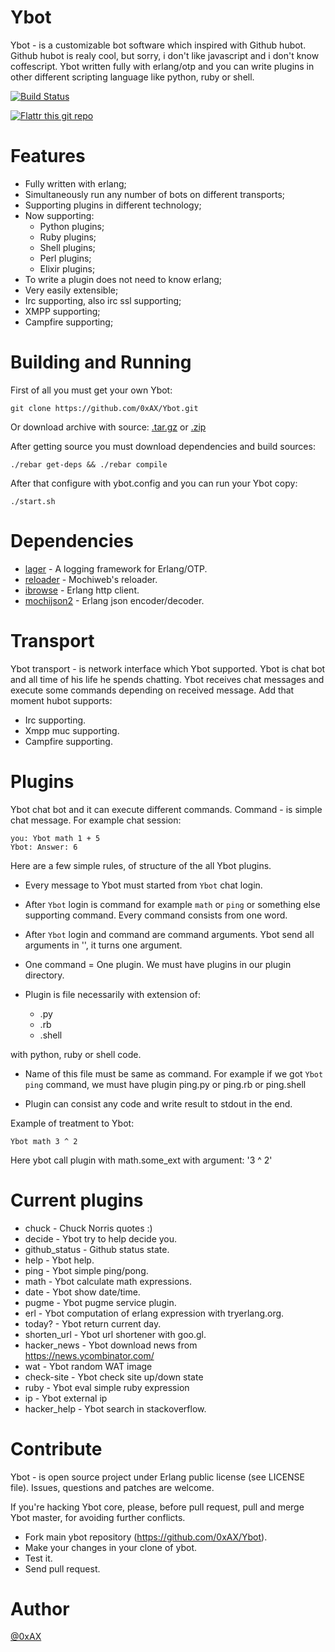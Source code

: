 Ybot
===============

Ybot - is a customizable bot software which inspired with Github hubot. Github hubot is realy cool, but sorry, i don't like javascript and i don't know coffescript. Ybot written fully with erlang/otp and you can write plugins in other different scripting language like python, ruby or shell. 

[![Build Status](https://travis-ci.org/0xAX/Ybot.png)](https://travis-ci.org/0xAX/Ybot)

[![Flattr this git repo](http://api.flattr.com/button/flattr-badge-large.png)](https://flattr.com/submit/auto?user_id=0xAX&url=https://github.com/0xAX/Ybot&title=Ybot&language=&tags=github&category=software)

Features
=========

  * Fully written with erlang;
  * Simultaneously run any number of bots on different transports;
  * Supporting plugins in different technology;
  * Now supporting:
    * Python plugins;
    * Ruby plugins;
    * Shell plugins;
    * Perl plugins;
    * Elixir plugins;
  * To write a plugin does not need to know erlang;
  * Very easily extensible;
  * Irc supporting, also irc ssl supporting;
  * XMPP supporting;
  * Campfire supporting;

Building and Running
=====================

First of all you must get your own Ybot:

```
git clone https://github.com/0xAX/Ybot.git
```

Or download archive with source: [.tar.gz](https://github.com/0xAX/Ybot/tarball/master) or [.zip](https://github.com/0xAX/Ybot/zipball/master)

After getting source you must download dependencies and build sources:

```
./rebar get-deps && ./rebar compile
```

After that configure with ybot.config and you can run your Ybot copy:

```
./start.sh
```

Dependencies
=============

  * [lager](https://github.com/basho/lager) - A logging framework for Erlang/OTP.
  * [reloader](https://github.com/bjnortier/reloader) - Mochiweb's reloader.
  * [ibrowse](https://github.com/cmullaparthi/ibrowse) - Erlang http client.
  * [mochijson2](https://github.com/bjnortier/mochijson2) - Erlang json encoder/decoder.

Transport
==========

Ybot transport - is network interface which Ybot supported. Ybot is chat bot and all time of his life he spends chatting. Ybot receives chat messages and execute some commands depending on received message. Add that moment hubot supports:

  * Irc supporting.
  * Xmpp muc supporting. 
  * Campfire supporting.

Plugins
==========

Ybot chat bot and it can execute different commands. Command - is simple chat message. For example chat session:

```
you: Ybot math 1 + 5
Ybot: Answer: 6
```

Here are a few simple rules, of structure of the all Ybot plugins.

  * Every message to Ybot must started from `Ybot` chat login.

  * After `Ybot` login is command for example `math` or `ping` or something else supporting command. Every command consists from one word.

  * After `Ybot` login and command are command arguments. Ybot send all arguments in '', it turns one argument. 

  * One command = One plugin. We must have plugins in our plugin directory.

  * Plugin is file necessarily with extension of:

    * .py
    * .rb
    * .shell

with python, ruby or shell code.

  * Name of this file must be same as command. For example if we got `Ybot ping` command, we must have plugin ping.py or ping.rb or ping.shell

  * Plugin can consist any code and write result to stdout in the end.

Example of treatment to Ybot:

```
Ybot math 3 ^ 2
```

Here ybot call plugin with math.some_ext with argument: '3 ^ 2'

Current plugins
================

  * chuck - Chuck Norris quotes :)
  * decide - Ybot try to help decide you.
  * github_status - Github status state.
  * help - Ybot help.
  * ping - Ybot simple ping/pong.
  * math - Ybot calculate math expressions.
  * date - Ybot show date/time.
  * pugme - Ybot pugme service plugin.
  * erl   - Ybot computation of erlang expression with tryerlang.org.
  * today? - Ybot return current day.
  * shorten_url - Ybot url shortener with goo.gl.
  * hacker_news - Ybot download news from https://news.ycombinator.com/
  * wat - Ybot random WAT image
  * check-site - Ybot check site up/down state
  * ruby - Ybot eval simple ruby expression
  * ip - Ybot external ip
  * hacker_help - Ybot search in stackoverflow.

Contribute
============

Ybot - is open source project under Erlang public license (see LICENSE file). Issues, questions and patches are welcome.

If you're hacking Ybot core, please, before pull request, pull and merge Ybot master, for avoiding further conflicts.

  * Fork main ybot repository (https://github.com/0xAX/Ybot).
  * Make your changes in your clone of ybot.
  * Test it.
  * Send pull request.

Author
========

[@0xAX](https://twitter.com/0xAX)
